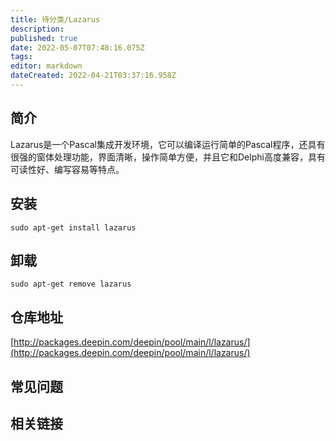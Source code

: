 ```yaml
---
title: 待分类/Lazarus
description: 
published: true
date: 2022-05-07T07:48:16.075Z
tags: 
editor: markdown
dateCreated: 2022-04-21T03:37:16.958Z
---
```


## 简介

Lazarus是一个Pascal集成开发环境，它可以编译运行简单的Pascal程序，还具有很强的窗体处理功能，界面清晰，操作简单方便，并且它和Delphi高度兼容，具有可读性好、编写容易等特点。

## 安装

`sudo apt-get install lazarus`

## 卸载

`sudo apt-get remove lazarus`

## 仓库地址

[http://packages.deepin.com/deepin/pool/main/l/lazarus/](http://packages.deepin.com/deepin/pool/main/l/lazarus/)


## 常见问题


## 相关链接